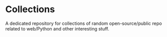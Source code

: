 # Collections
A dedicated repository for collections of random open-source/public repo related to web/Python and other interesting stuff. 
